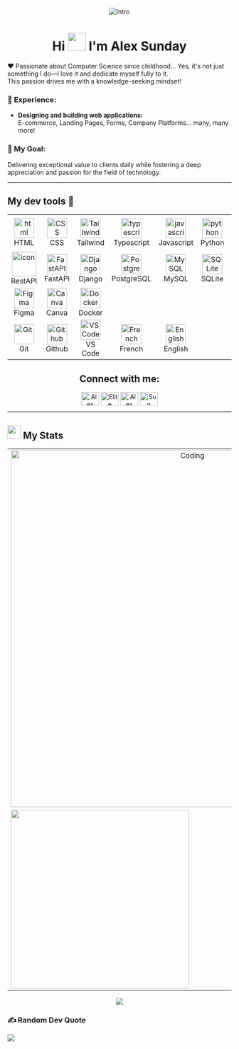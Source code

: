 <img style="width:100%;height:3px;" src="./bar.gif" />

<p align="center">
  <img src="https://readme-typing-svg.herokuapp.com/?font=Righteous&size=45&center=true&vCenter=true&width=700&height=70&duration=4000&lines=Hi+There,+it's+me+Alex!;Your+friendly+neighborhood+developer.;😉" alt="Intro" /> 
</p>

<h1 align="center">Hi <img src="https://user-images.githubusercontent.com/44104676/173990923-48b66056-0bff-472a-b5bf-faab4146e950.gif" height="40"> I'm Alex Sunday</h1>

❤️ Passionate about Computer Science since childhood... Yes, it's not just something I do—I love it and dedicate myself fully to it.  
This passion drives me with a knowledge-seeking mindset!

### 🚀 Experience:

- **Designing and building web applications:**  
  E-commerce, Landing Pages, Forms, Company Platforms... many, many more!

### 🎯 My Goal:

Delivering exceptional value to clients daily while fostering a deep appreciation and passion for the field of technology.

---

## My dev tools 🫰

<table align="center" cellpadding="10"> 
    <!-- First Row: Languages and Frameworks -->
    <tr>
        <td align="center" width="90">
            <img src="https://skillicons.dev/icons?i=html" width="45" height="45" alt="html" />
            <br>HTML
        </td>
        <td align="center" width="90">
          <img src="https://skillicons.dev/icons?i=css" width="45" height="45" alt="CSS" />
          <br>CSS
        </td>
        <td align="center" width="90">
          <img src="https://skillicons.dev/icons?i=tailwind" width="45" height="45" alt="Tailwind" />
          <br>Tailwind
        </td>
	      <td align="center" width="90">
            <img src="https://skillicons.dev/icons?i=typescript" width="45" height="45" alt="typescript" />
            <br>Typescript
        </td>
          <td align="center" width="90">
            <img src="https://skillicons.dev/icons?i=javascript" width="45" height="45" alt="javascript" />
            <br>Javascript
          </td>
          <td align="center" width="90">
            <img src="https://skillicons.dev/icons?i=python" width="45" height="45" alt="python" />
            <br>Python
          </td>
        <td align="center" width="90">
            <img src="https://skillicons.dev/icons?i=vue" width="45" height="45" alt="Vue.js" />
            <br>Vue.js
          </td>
        <td align="center" width="90">
      	    <img src="https://techstack-generator.vercel.app/react-icon.svg" alt="icon" width="55" height="55" />
            <br>React.js
        </td>
        <td align="center" width="90">
          <img src="https://skillicons.dev/icons?i=nextjs" width="45" height="45" alt="Next.js" />
          <br>Next.js
        </td>
    <tr/>
    <!-- Second Row: Backend and databases-->
    <tr>
        <td align="center" width="90">
          <img src="https://techstack-generator.vercel.app/restapi-icon.svg" alt="icon" width="55" height="55" />
          <br>RestAPI
        </td>
        <td align="center" width="90">
          <img src="https://skillicons.dev/icons?i=fastapi" width="45" height="45" alt="FastAPI" />
          <br>FastAPI
        </td>
        <td align="center" width="90">
          <img src="https://skillicons.dev/icons?i=django" width="45" height="45" alt="Django" />
          <br>Django
        </td>
        <td align="center" width="90">
          <img src="https://skillicons.dev/icons?i=postgresql" width="45" height="45" alt="PostgreSQL" />
          <br>PostgreSQL
        </td>
        <td align="center" width="90">
          <img src="https://skillicons.dev/icons?i=mysql" width="45" height="45" alt="MySQL" />
          <br>MySQL
        </td>
        <td align="center" width="90">
          <img src="https://skillicons.dev/icons?i=sqlite" width="45" height="45" alt="SQLite" />
          <br>SQLite
        </td>
    <!-- Third Row: Design and Extra -->
    <tr>
      <td align="center" width="90">
        <img src="https://skillicons.dev/icons?i=figma" width="45" height="45" alt="Figma" />
        <br>Figma
      </td>
      <td align="center" width="90">
        <img src="https://upload.wikimedia.org/wikipedia/commons/0/08/Canva_icon_2021.svg" width="45" height="45" alt="Canva" />
        <br>Canva
      </td>
      <td align="center" width="90">
        <img src="https://skillicons.dev/icons?i=docker" width="45" height="45" alt="Docker" />
        <br>Docker
      </td>
    </tr>
    <!-- Fourth Row: Tools and Languages -->
    <tr>
      <td align="center" width="90">
           <img src="https://skillicons.dev/icons?i=git" width="45" height="45" alt="Git" />
           <br>Git
      </td>
      <td align="center" width="90">
            <img src="https://skillicons.dev/icons?i=github" width="45" height="45" alt="Github" />
            <br>Github
      </td>
      <td align="center" width="90">
            <img src="https://skillicons.dev/icons?i=vscode" width="45" height="45" alt="VS Code" />
            <br>VS Code
      </td>
      <td align="center" width="90">
            <img src="https://cdn-icons-png.flaticon.com/512/197/197560.png" width="45" height="45" alt="French" />
            <br>French
      </td>
      <td align="center" width="90">
            <img src="https://cdn-icons-png.flaticon.com/512/197/197374.png" width="45" height="45" alt="English" />
            <br>English
      </td>
    </tr>
</table>

<div align="center">
<h2 align="center">Connect with me: </h2>
<a href="https://www.linkedin.com/in/alex-sunday-5942b5328?utm_source=share&utm_campaign=share_via&utm_content=profile&utm_medium=android_app" target="blank"><img align="center" src="https://raw.githubusercontent.com/rahuldkjain/github-profile-readme-generator/master/src/images/icons/Social/linked-in-alt.svg" alt="Alex Sunday LinkedIn" height="30" width="40" /></a>
<a href="https://www.instagram.com/elitesun2004?igsh=YzljYTk1ODg3Zg==" target="blank"><img align="center" src="https://raw.githubusercontent.com/rahuldkjain/github-profile-readme-generator/master/src/images/icons/Social/instagram.svg" alt="Elite Sun Instagram" height="30" width="40" /></a>
<a href="https://www.facebook.com/share/1E9s4aXbzc/" target="blank"><img align="center" src="https://raw.githubusercontent.com/rahuldkjain/github-profile-readme-generator/master/src/images/icons/Social/facebook.svg" alt="Alex Sunday Facebook" height="30" width="40" /></a>
<a href="https://t.me/Sun_elite" target="blank"><img align="center" src="https://raw.githubusercontent.com/rahuldkjain/github-profile-readme-generator/master/src/images/icons/Social/telegram.svg" alt="Sun Elite Telegram" height="30" width="40" /></a>
</div>

---

<!--Statistics -->

## <img src="https://media4.giphy.com/media/MIGbtLZoVjbl0bYbAd/giphy.gif?cid=ecf05e472t2h0i8d7dcjaoau9iqtchhr899hxmpxzzgc7lyw&rid=giphy.gif" width="30"> My Stats

<!-- A resume of my stats -->
<table cellpadding="0" border="0" width="100%">
  <!-- First Row: GIF spanning full width -->
  <tr>
    <td colspan="2" align="center">
      <img alt="Coding" width="800" src="https://user-images.githubusercontent.com/113350806/236842414-18101a37-92f5-4de7-a46d-eeaca6e16cbd.gif">
    </td>
  </tr>
  <!-- Second Row: GitHub Stats & Top Languages sharing the row equally -->
  <tr>
    <td width="50%" align="center">
      <img width="400" src="https://github-readme-stats.vercel.app/api?username=Elitesun&count_private=true&show_icons=true&theme=tokyonight&hide_border=true&custom_title=My%20GitHub%20Stats"/>
    </td>
    <td width="50%" align="center">
      <img height="180px" src="https://github-readme-stats.vercel.app/api/top-langs/?username=Elitesun&count_private=true&langs_count=10&theme=tokyonight&hide_border=true&layout=compact&hide=html,css,plsql,ejs&custom_title=Top%20Languages" alt="Elitesun :: Top Langs" />
    </td>
  </tr>
</table>
<!--counter -->
<p align="center"><img src="https://profile-counter.glitch.me/{Elitesun}/count.svg"></p>

### ✍️ Random Dev Quote
![](https://quotes-github-readme.vercel.app/api?type=horizontal&theme=dark)
